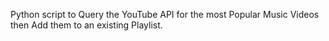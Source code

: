 Python script to Query the YouTube API for the most Popular Music Videos then Add them to an existing Playlist.